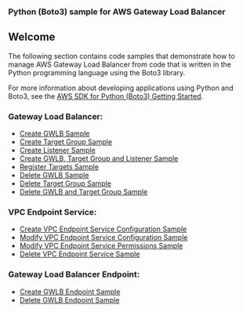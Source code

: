 ### Python (Boto3) sample for AWS Gateway Load Balancer

## Welcome

The following section contains code samples that demonstrate how to manage AWS Gateway Load Balancer from code that is written in the Python programming language using the Boto3 library.

For more information about developing applications using Python and Boto3, see the [AWS SDK for Python (Boto3) Getting Started](https://boto3.amazonaws.com/v1/documentation/api/latest/index.html).

### **Gateway Load Balancer:**

* [Create GWLB Sample](gwlb/create_gwlb_sample.py)
* [Create Target Group Sample](gwlb/create_tg_sample.py)
* [Create Listener Sample](gwlb/create_listener_sample.py)
* [Create GWLB, Target Group and Listener Sample](gwlb/create_gwlb_tg_listener_sample.py)
* [Register Targets Sample](gwlb/register_targets_sample.py)
* [Delete GWLB Sample](gwlb/delete_gwlb_sample.py)
* [Delete Target Group Sample](gwlb/delete_tg_sample.py)
* [Delete GWLB and Target Group Sample](gwlb/delete_gwlb_tg_sample.py)

### **VPC Endpoint Service:**

* [Create VPC Endpoint Service Configuration Sample](vpce/create_vpce_service_configuration_sample.py)
* [Modify VPC Endpoint Service Configuration Sample](vpce/modify_vpce_service_configuration_sample.py)
* [Modify VPC Endpoint Service Permissions Sample](vpce/modify_vpce_service_permissions_sample.py)
* [Delete VPC Endpoint Service Sample](vpce/delete_vpce_service_sample.py)

### **Gateway Load Balancer Endpoint:**

* [Create GWLB Endpoint Sample](vpce/create_gwlb_endpoint_sample.py)
* [Delete GWLB Endpoint Sample](vpce/delete_gwlb_endpoint_sample.py)
